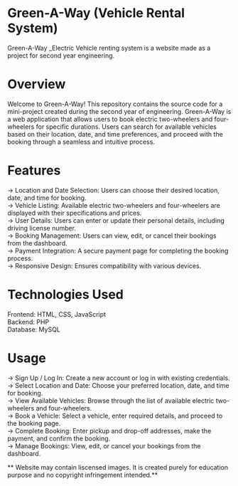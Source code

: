 # Green-A-Way (Vehicle Rental System)
Green-A-Way _Electric Vehicle renting system is a website made as a  project for second year engineering.

# Overview
Welcome to Green-A-Way! This repository contains the source code for a mini-project created during the second year of engineering. Green-A-Way is a web application that allows users to book electric two-wheelers and four-wheelers for specific durations. Users can search for available vehicles based on their location, date, and time preferences, and proceed with the booking through a seamless and intuitive process.

# Features
-> Location and Date Selection: Users can choose their desired location, date, and time for booking.<br />
-> Vehicle Listing: Available electric two-wheelers and four-wheelers are displayed with their specifications and prices.<br />
-> User Details: Users can enter or update their personal details, including driving license number.<br />
-> Booking Management: Users can view, edit, or cancel their bookings from the dashboard.<br />
-> Payment Integration: A secure payment page for completing the booking process.<br />
-> Responsive Design: Ensures compatibility with various devices.<br />

# Technologies Used
Frontend: HTML, CSS, JavaScript<br />
Backend: PHP<br />
Database: MySQL<br />

# Usage
-> Sign Up / Log In: Create a new account or log in with existing credentials.<br />
-> Select Location and Date: Choose your preferred location, date, and time for booking.<br />
-> View Available Vehicles: Browse through the list of available electric two-wheelers and four-wheelers.<br />
-> Book a Vehicle: Select a vehicle, enter required details, and proceed to the booking page.<br />
-> Complete Booking: Enter pickup and drop-off addresses, make the payment, and confirm the booking.<br />
-> Manage Bookings: View, edit, or cancel your bookings from the dashboard.<br />

** Website may contain liscensed images. It is created purely for education purpose and no copyright infringement intended.**
